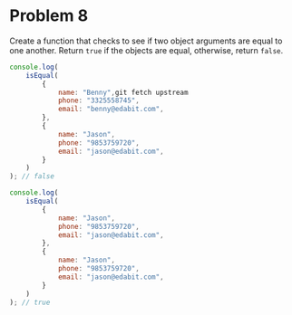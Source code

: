 # Problem 8

Create a function that checks to see if two object arguments are equal to one another. Return `true` if the objects are
equal, otherwise, return `false`.

```js
console.log(
	isEqual(
		{
			name: "Benny",git fetch upstream
			phone: "3325558745",
			email: "benny@edabit.com",
		},
		{
			name: "Jason",
			phone: "9853759720",
			email: "jason@edabit.com",
		}
	)
); // false

console.log(
	isEqual(
		{
			name: "Jason",
			phone: "9853759720",
			email: "jason@edabit.com",
		},
		{
			name: "Jason",
			phone: "9853759720",
			email: "jason@edabit.com",
		}
	)
); // true
```
